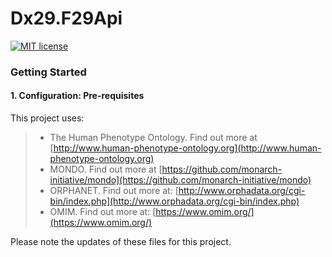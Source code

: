 # Dx29.F29Api
[![MIT license](https://img.shields.io/badge/license-MIT-brightgreen.svg)](http://opensource.org/licenses/MIT)

### **Getting Started**

####  1. Configuration: Pre-requisites

This project uses:
>- The Human Phenotype Ontology. Find out more at [http://www.human-phenotype-ontology.org](http://www.human-phenotype-ontology.org)
>- MONDO. Find out more at [https://github.com/monarch-initiative/mondo](https://github.com/monarch-initiative/mondo)
>- ORPHANET. Find out more at: [http://www.orphadata.org/cgi-bin/index.php](http://www.orphadata.org/cgi-bin/index.php)
>- OMIM. Find out more at: [https://www.omim.org/](https://www.omim.org/)

Please note the updates of these files for this project. 

